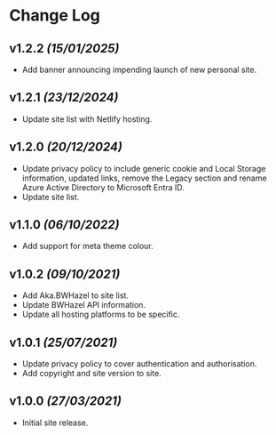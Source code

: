 # Change Log

## v1.2.2 _(15/01/2025)_

* Add banner announcing impending launch of new personal site.

## v1.2.1 _(23/12/2024)_

* Update site list with Netlify hosting.

## v1.2.0 _(20/12/2024)_

* Update privacy policy to include generic cookie and Local Storage information, updated links, remove the Legacy section and rename Azure Active Directory to Microsoft Entra ID.
* Update site list.

## v1.1.0 _(06/10/2022)_

* Add support for meta theme colour.

## v1.0.2 _(09/10/2021)_

* Add Aka.BWHazel to site list.
* Update BWHazel API information.
* Update all hosting platforms to be specific.

## v1.0.1 _(25/07/2021)_

* Update privacy policy to cover authentication and authorisation.
* Add copyright and site version to site.

## v1.0.0 _(27/03/2021)_

* Initial site release.
